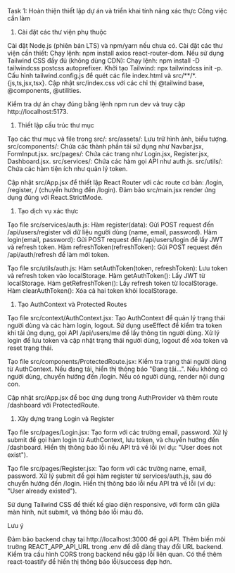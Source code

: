 Task 1: Hoàn thiện thiết lập dự án và triển khai tính năng xác thực
Công việc cần làm
1. Cài đặt các thư viện phụ thuộc 

Cài đặt Node.js (phiên bản LTS) và npm/yarn nếu chưa có.
Cài đặt các thư viện cần thiết:
Chạy lệnh: npm install axios react-router-dom.
Nếu sử dụng Tailwind CSS đầy đủ (không dùng CDN):
Chạy lệnh: npm install -D tailwindcss postcss autoprefixer.
Khởi tạo Tailwind: npx tailwindcss init -p.
Cấu hình tailwind.config.js để quét các file index.html và src/**/*.{js,ts,jsx,tsx}.
Cập nhật src/index.css với các chỉ thị @tailwind base, @components, @utilities.


Kiểm tra dự án chạy đúng bằng lệnh npm run dev và truy cập http://localhost:5173.

1. Thiết lập cấu trúc thư mục 

Tạo các thư mục và file trong src/:
src/assets/: Lưu trữ hình ảnh, biểu tượng.
src/components/: Chứa các thành phần tái sử dụng như Navbar.jsx, FormInput.jsx.
src/pages/: Chứa các trang như Login.jsx, Register.jsx, Dashboard.jsx.
src/services/: Chứa các hàm gọi API như auth.js.
src/utils/: Chứa các hàm tiện ích như quản lý token.


Cập nhật src/App.jsx để thiết lập React Router với các route cơ bản: /login, /register, / (chuyển hướng đến /login).
Đảm bảo src/main.jsx render ứng dụng đúng với React.StrictMode.

1. Tạo dịch vụ xác thực

Tạo file src/services/auth.js:
Hàm register(data): Gửi POST request đến /api/users/register với dữ liệu người dùng (name, email, password).
Hàm login(email, password): Gửi POST request đến /api/users/login để lấy JWT và refresh token.
Hàm refreshToken(refreshToken): Gửi POST request đến /api/auth/refresh để làm mới token.


Tạo file src/utils/auth.js:
Hàm setAuthToken(token, refreshToken): Lưu token và refresh token vào localStorage.
Hàm getAuthToken(): Lấy JWT từ localStorage.
Hàm getRefreshToken(): Lấy refresh token từ localStorage.
Hàm clearAuthToken(): Xóa cả hai token khỏi localStorage.



1. Tạo AuthContext và Protected Routes 

Tạo file src/context/AuthContext.jsx:
Tạo AuthContext để quản lý trạng thái người dùng và các hàm login, logout.
Sử dụng useEffect để kiểm tra token khi tải ứng dụng, gọi API /api/users/me để lấy thông tin người dùng.
Xử lý login để lưu token và cập nhật trạng thái người dùng, logout để xóa token và reset trạng thái.


Tạo file src/components/ProtectedRoute.jsx:
Kiểm tra trạng thái người dùng từ AuthContext.
Nếu đang tải, hiển thị thông báo "Đang tải...".
Nếu không có người dùng, chuyển hướng đến /login.
Nếu có người dùng, render nội dung con.


Cập nhật src/App.jsx để bọc ứng dụng trong AuthProvider và thêm route /dashboard với ProtectedRoute.

1. Xây dựng trang Login và Register

Tạo file src/pages/Login.jsx:
Tạo form với các trường email, password.
Xử lý submit để gọi hàm login từ AuthContext, lưu token, và chuyển hướng đến /dashboard.
Hiển thị thông báo lỗi nếu API trả về lỗi (ví dụ: "User does not exist").


Tạo file src/pages/Register.jsx:
Tạo form với các trường name, email, password.
Xử lý submit để gọi hàm register từ services/auth.js, sau đó chuyển hướng đến /login.
Hiển thị thông báo lỗi nếu API trả về lỗi (ví dụ: "User already existed").


Sử dụng Tailwind CSS để thiết kế giao diện responsive, với form căn giữa màn hình, nút submit, và thông báo lỗi màu đỏ.


Lưu ý

Đảm bảo backend chạy tại http://localhost:3000 để gọi API.
Thêm biến môi trường REACT_APP_API_URL trong .env để dễ dàng thay đổi URL backend.
Kiểm tra cấu hình CORS trong backend nếu gặp lỗi liên quan.
Có thể thêm react-toastify để hiển thị thông báo lỗi/success đẹp hơn.

